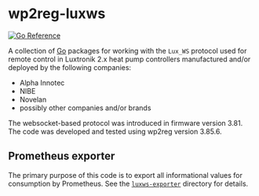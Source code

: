 # wp2reg-luxws

[![Go Reference](https://pkg.go.dev/badge/github.com/hansmi/wp2reg-luxws.svg)](https://pkg.go.dev/github.com/hansmi/wp2reg-luxws)

A collection of [Go][golang] packages for working with the `Lux_WS` protocol
used for remote control in Luxtronik 2.x heat pump controllers manufactured
and/or deployed by the following companies:

* Alpha Innotec
* NIBE
* Novelan
* possibly other companies and/or brands

The websocket-based protocol was introduced in firmware version 3.81. The code
was developed and tested using wp2reg version 3.85.6.

## Prometheus exporter

The primary purpose of this code is to export all informational values for
consumption by Prometheus. See the [`luxws-exporter`](./luxws-exporter)
directory for details.


[golang]: https://golang.org/
[websocket]: https://en.wikipedia.org/wiki/WebSocket
